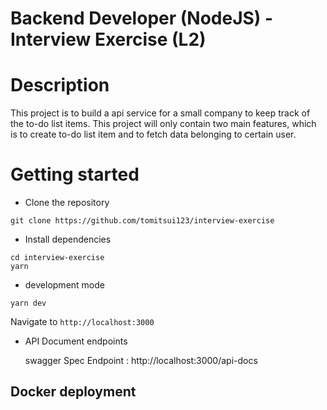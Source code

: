 # Backend Developer (NodeJS) - Interview Exercise (L2)
# Description
This project is to build a api service for a small company to keep track of the to-do list items.
This project will only contain two main features, which is to create to-do list item and to fetch data belonging to certain user.
# Getting started
- Clone the repository
```
git clone https://github.com/tomitsui123/interview-exercise 
```
- Install dependencies
```
cd interview-exercise 
yarn
```
- development mode 
```
yarn dev 
```
  Navigate to `http://localhost:3000`

- API Document endpoints

  swagger Spec Endpoint : http://localhost:3000/api-docs 

## Docker deployment